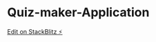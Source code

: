 # Quiz-maker-Application

[Edit on StackBlitz ⚡️](https://stackblitz.com/edit/stackblitz-starters-af1cte)